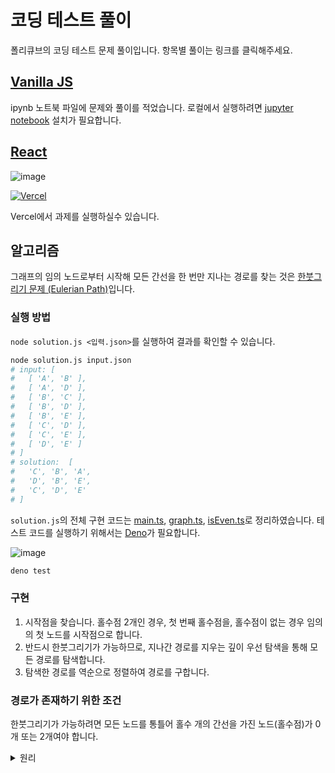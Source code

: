 # 코딩 테스트 풀이

폴리큐브의 코딩 테스트 문제 풀이입니다. 항목별 풀이는 링크를 클릭해주세요.

## [Vanilla JS](./js.ipynb)
ipynb 노트북 파일에 문제와 풀이를 적었습니다. 로컬에서 실행하려면 [jupyter notebook](https://deno.com/blog/v1.37) 설치가 필요합니다.

## [React](./web/README.md)

![image](https://github.com/zerohyunkim/polycube-tech-assessment/assets/54838975/f1b6a842-92fd-4867-8fe8-8a92c25d62e1)

[![Vercel](https://img.shields.io/badge/Vercel-000000?style=flat-square&logo=vercel&logoColor=white)](https://polycube-tech-assessment.vercel.app/)

Vercel에서 과제를 실행하실수 있습니다.

## 알고리즘

그래프의 임의 노드로부터 시작해 모든 간선을 한 번만 지나는 경로를 찾는 것은 [한붓그리기 문제 (Eulerian Path)](https://en.wikipedia.org/wiki/Eulerian_path)입니다.

### 실행 방법

`node solution.js <입력.json>`를 실행하여 결과를 확인할 수 있습니다.

```sh
node solution.js input.json
# input: [
#   [ 'A', 'B' ],
#   [ 'A', 'D' ],
#   [ 'B', 'C' ],
#   [ 'B', 'D' ],
#   [ 'B', 'E' ],
#   [ 'C', 'D' ],
#   [ 'C', 'E' ],
#   [ 'D', 'E' ]
# ]
# solution:  [
#   'C', 'B', 'A',
#   'D', 'B', 'E',
#   'C', 'D', 'E'
# ]
```

`solution.js`의 전체 구현 코드는 [main.ts](./main.ts), [graph.ts](./graph.ts), [isEven.ts](./isEven.ts)로 정리하였습니다. 테스트 코드를 실행하기 위해서는 [Deno](https://deno.land/)가 필요합니다.

![image](https://github.com/zerohyunkim/polycube-tech-assessment/assets/54838975/6891d436-68f0-4f6c-a49a-55001d047072)

```sh
deno test
```

### 구현

1. 시작점을 찾습니다. 홀수점 2개인 경우, 첫 번째 홀수점을, 홀수점이 없는 경우 임의의 첫 노드를 시작점으로 합니다.
2. 반드시 한붓그리기가 가능하므로, 지나간 경로를 지우는 깊이 우선 탐색을 통해 모든 경로를 탐색합니다.
3. 탐색한 경로를 역순으로 정렬하여 경로를 구합니다.


### 경로가 존재하기 위한 조건

한붓그리기가 가능하려면 모든 노드를 통틀어 홀수 개의 간선을 가진 노드(홀수점)가 0개 또는 2개여야 합니다.

<details><summary>원리</summary>

### 홀수점이 0개인 그래프

```mermaid
graph LR
  A --- B
  B --- C
  C --- A
```


모든 노드의 차수가 짝수인 짝수점이므로, 어느 노드에서 시작해도 한붓그리기가 가능합니다.

### 홀수점이 2개인 그래프

```mermaid
graph LR
  A --- B
  A -.- B
  A --- C --- B

  style A fill:#f96
  style B fill:#f96
```

짝수점만 있는 그래프에서 한붓그리기를 마친 후, 도착점에서 노드 하나를 택해 간선을 그은 것으로 볼 수 있습니다. 만약 이 두 노드가 아닌 다른 점에서 한붓그리기를 시작한다면, 기존 그래프에서 한붓그리기를 마친 후 해당 노드로 갈 방법이 없어 한붓그리기가 불가능해집니다.

### 홀수개 간선이 2(n + 1)개인 그래프

```mermaid
graph TD
  subgraph a[" "]
    A --- B
  end
  subgraph b[" "]
    C --- D
  end
  A --- C
  A -.- D
  B --- D
  C === B
```

홀수점이 2개인 그래프에서 한붓그리기를 마친 후, 도착지에 연결되지 않은 두 짝수점을 골라 새로운 간선을 그은 것으로 볼 수 있습니다. 이때 새롭게 선택한 간선으로 갈 방법이 없으므로, 한붓그리기가 불가능합니다.

</details>
